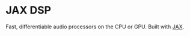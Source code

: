 # JAX DSP

Fast, differentiable audio processors on the CPU or GPU.
Built with [JAX](https://github.com/google/jax).
